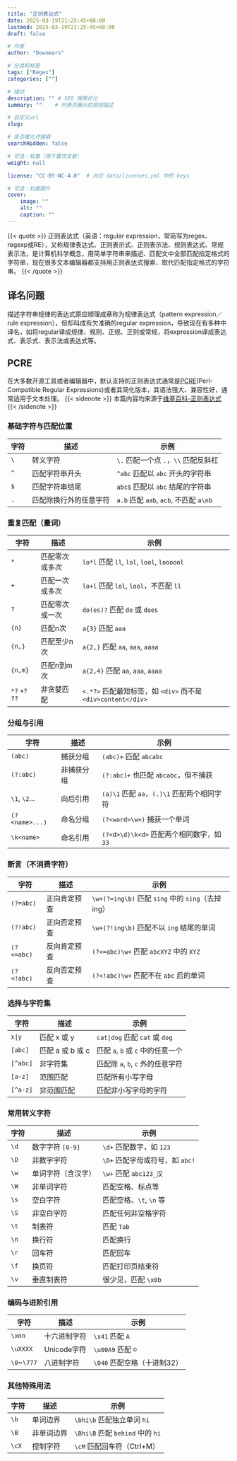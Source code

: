 ```yaml
---
title: "正则表达式"
date: 2025-03-19T21:25:45+08:00
lastmod: 2025-03-19T21:25:45+08:00
draft: false

# 作者
author: "Downmars"

# 分类和标签
tags: ["Regex"]
categories: [""]

# 描述
description: "" # SEO 搜索优化
summary: ""    # 列表页展示的简短描述

# 自定义url
slug:

# 是否被允许搜索
searchHidden: false

# 可选：权重（用于置顶文章）
weight: null

license: "CC-BY-NC-4.0"  # 对应 data/licenses.yml 中的 keys

# 可选：封面图片
cover:
    image: ""
    alt: ""
    caption: ""
---
```


{{< quote >}}
正则表达式（英语：regular expression，常简写为regex、regexp或RE），又称规律表达式、正则表示式、正则表示法、规则表达式、常规表示法，是计算机科学概念，用简单字符串来描述、匹配文中全部匹配指定格式的字符串，现在很多文本编辑器都支持用正则表达式搜索、取代匹配指定格式的字符串。
{{< /quote >}}

## 译名问题  
描述字符串规律的表达式原应顺理成章称为规律表达式（pattern expression／rule expression），但却叫成有欠准确的regular expression，导致现在有多种中译名，如将regular译成规律、规则、正规、正则或常规，将expression译成表达式、表示式、表示法或表达式等。  

## PCRE  
在大多数开源工具或者编辑器中，默认支持的正则表达式通常是[PCRE](https://www.pcre.org/)(Perl-Compatible Regular Expressions)或者其简化版本，其语法强大、兼容性好，通常适用于文本处理。  {{< sidenote >}} 本篇内容均来源于[维基百科-正则表达式](https://zh.wikipedia.org/wiki/%E6%AD%A3%E5%88%99%E8%A1%A8%E8%BE%BE%E5%BC%8F) {{< /sidenote >}}  

### 基础字符与匹配位置

| 字符 | 描述 | 示例 |
|------|------|------|
| `\` | 转义字符 | `\.` 匹配一个点 `.`，`\\` 匹配反斜杠 |
| `^` | 匹配字符串开头 | `^abc` 匹配以 `abc` 开头的字符串 |
| `$` | 匹配字符串结尾 | `abc$` 匹配以 `abc` 结尾的字符串 |
| `.` | 匹配除换行外的任意字符 | `a.b` 匹配 `aab`, `acb`, 不匹配 `a\nb` |

### 重复匹配（量词）

| 字符 | 描述 | 示例 |
|------|------|------|
| `*` | 匹配零次或多次 | `lo*l` 匹配 `ll`, `lol`, `lool`, `loooool` |
| `+` | 匹配一次或多次 | `lo+l` 匹配 `lol`, `lool`，不匹配 `ll` |
| `?` | 匹配零次或一次 | `do(es)?` 匹配 `do` 或 `does` |
| `{n}` | 匹配n次 | `a{3}` 匹配 `aaa` |
| `{n,}` | 匹配至少n次 | `a{2,}` 匹配 `aa`, `aaa`, `aaaa` |
| `{n,m}` | 匹配n到m次 | `a{2,4}` 匹配 `aa`, `aaa`, `aaaa` |
| `*?` `+?` `??` | 非贪婪匹配 | `<.*?>` 匹配最短标签，如 `<div>` 而不是 `<div>content</div>` |

### 分组与引用

| 字符 | 描述 | 示例 |
|------|------|------|
| `(abc)` | 捕获分组 | `(abc)+` 匹配 `abcabc` |
| `(?:abc)` | 非捕获分组 | `(?:abc)+` 也匹配 `abcabc`，但不捕获 |
| `\1`, `\2`... | 向后引用 | `(a)\1` 匹配 `aa`，`(.)\1` 匹配两个相同字符 |
| `(?<name>...)` | 命名分组 | `(?<word>\w+)` 捕获一个单词 |
| `\k<name>` | 命名引用 | `(?<d>\d)\k<d>` 匹配两个相同数字，如 `33` |

### 断言（不消费字符）

| 字符 | 描述 | 示例 |
|------|------|------|
| `(?=abc)` | 正向肯定预查 | `\w+(?=ing\b)` 匹配 `sing` 中的 `sing`（去掉ing） |
| `(?!abc)` | 正向否定预查 | `\w+(?!ing\b)` 匹配不以 `ing` 结尾的单词 |
| `(?<=abc)` | 反向肯定预查 | `(?<=abc)\w+` 匹配 `abcXYZ` 中的 `XYZ` |
| `(?<!abc)` | 反向否定预查 | `(?<!abc)\w+` 匹配不在 `abc` 后的单词 |

### 选择与字符集

| 字符 | 描述 | 示例 |
|------|------|------|
| `x\|y` | 匹配 x 或 y | `cat\|dog` 匹配 `cat` 或 `dog` |
| `[abc]` | 匹配 a 或 b 或 c | 匹配 `a`, `b` 或 `c` 中的任意一个 |
| `[^abc]` | 非字符集 | 匹配除 `a`, `b`, `c` 外的任意字符 |
| `[a-z]` | 范围匹配 | 匹配所有小写字母 |
| `[^a-z]` | 非范围匹配 | 匹配非小写字母的字符 |

### 常用转义字符

| 字符 | 描述 | 示例 |
|------|------|------|
| `\d` | 数字字符 `[0-9]` | `\d+` 匹配数字，如 `123` |
| `\D` | 非数字字符 | `\D+` 匹配字母或符号，如 `abc!` |
| `\w` | 单词字符（含汉字） | `\w+` 匹配 `abc123_汉` |
| `\W` | 非单词字符 | 匹配空格、标点等 |
| `\s` | 空白字符 | 匹配空格、`\t`, `\n` 等 |
| `\S` | 非空白字符 | 匹配任何非空格字符 |
| `\t` | 制表符 | 匹配 `Tab` |
| `\n` | 换行符 | 匹配换行 |
| `\r` | 回车符 | 匹配回车 |
| `\f` | 换页符 | 匹配打印页结束符 |
| `\v` | 垂直制表符 | 很少见，匹配 `\x0b` |

### 编码与进阶引用

| 字符 | 描述 | 示例 |
|------|------|------|
| `\xnn` | 十六进制字符 | `\x41` 匹配 `A` |
| `\uXXXX` | Unicode字符 | `\u00A9` 匹配 `©` |
| `\0`~`\777` | 八进制字符 | `\040` 匹配空格（十进制32） |

### 其他特殊用法

| 字符 | 描述 | 示例 |
|------|------|------|
| `\b` | 单词边界 | `\bhi\b` 匹配独立单词 `hi` |
| `\B` | 非单词边界 | `\Bhi\B` 匹配 `behind` 中的 `hi` |
| `\cX` | 控制字符 | `\cM` 匹配回车符（Ctrl+M） |
